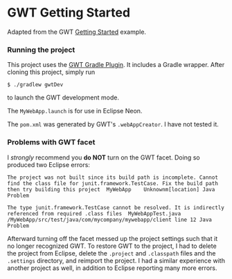 # GWT Getting Started

Adapted from the GWT [Getting Started](http://www.gwtproject.org/gettingstarted.html) example.


### Running the project

This project uses the [GWT Gradle Plugin](https://github.com/steffenschaefer/gwt-gradle-plugin). It includes a Gradle wrapper. After cloning this project, simply run

    $ ./gradlew gwtDev

to launch the GWT development mode.

The `MyWebApp.launch` is for use in Eclipse Neon.

The `pom.xml` was generated by GWT's `.webAppCreator`. I have not tested it.


### Problems with GWT facet

I _strongly_ recommend you __do NOT__ turn on the GWT facet. Doing so produced two Eclipse errors:

    The project was not built since its build path is incomplete. Cannot find the class file for junit.framework.TestCase. Fix the build path then try building this project  MyWebApp    Unknownm[location] Java Problem
    
    The type junit.framework.TestCase cannot be resolved. It is indirectly referenced from required .class files  MyWebAppTest.java /MyWebApp/src/test/java/com/mycompany/mywebapp/client line 12 Java Problem

Afterward turning off the facet messed up the project settings such that it no longer recognized GWT. To restore GWT to the project, I had to delete the project from Eclipse, delete the `.project` and `.classpath` files and the `.settings` directory, and reimport the project. I had a similar experience with another project as well, in addition to Eclipse reporting many more errors.
